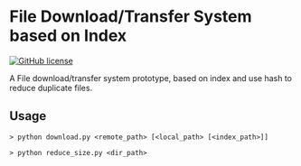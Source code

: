 File Download/Transfer System based on Index
============================================

[![GitHub license](https://img.shields.io/github/license/peitaosu/indexDown.svg)](https://github.com/peitaosu/indexDown/blob/master/LICENSE)

A File download/transfer system prototype, based on index and use hash to reduce duplicate files.

## Usage
```
> python download.py <remote_path> [<local_path> [<index_path>]]

> python reduce_size.py <dir_path>
```